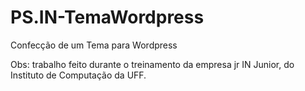 # PS.IN-TemaWordpress
Confecção de um Tema para Wordpress 

Obs: trabalho feito durante o treinamento da empresa jr IN Junior, do Instituto de Computação da UFF.

